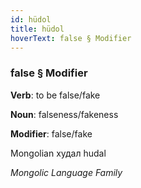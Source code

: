 ```yaml
---
id: hüdol
title: hüdol
hoverText: false § Modifier
---
```


### false § Modifier

**Verb**: to be false/fake

**Noun**: falseness/fakeness

**Modifier**: false/fake

Mongolian худал hudal 

*Mongolic Language Family*